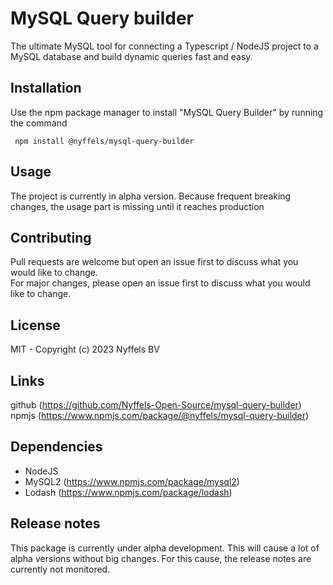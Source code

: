 # MySQL Query builder
The ultimate MySQL tool for connecting a Typescript / NodeJS project to a MySQL database and build dynamic queries fast and easy. 

## Installation 
Use the npm package manager to install "MySQL Query Builder" by running the command

<code> npm install @nyffels/mysql-query-builder </code>

## Usage
The project is currently in alpha version. Because frequent breaking changes, the usage part is missing until it reaches production

## Contributing
Pull requests are welcome but open an issue first to discuss what you would like to change.\
For major changes, please open an issue first to discuss what you would like to change.

## License 
MIT -  Copyright (c) 2023 Nyffels BV

## Links 
github (https://github.com/Nyffels-Open-Source/mysql-query-builder) \
npmjs (https://www.npmjs.com/package/@nyffels/mysql-query-builder)

## Dependencies
- NodeJS
- MySQL2 (https://www.npmjs.com/package/mysql2)
- Lodash (https://www.npmjs.com/package/lodash)

## Release notes
This package is currently under alpha development. This will cause a lot of alpha versions without big changes. For this cause, the release notes are currently not monitored.
